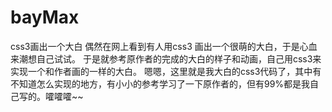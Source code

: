 # bayMax
css3画出一个大白
偶然在网上看到有人用css3 画出一个很萌的大白，于是心血来潮想自己试试。
于是就参考原作者的完成的大白的样子和动画，自己用css3来实现一个和作者画的一样的大白。
嗯嗯，这里就是我大白的css3代码了，其中有不知道怎么实现的地方，有小小的参考学习了一下原作者的，但有99%都是我自己写的。嚯嚯嚯~~
